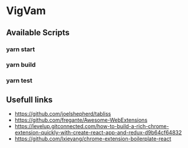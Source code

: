 # VigVam

## Available Scripts

### yarn start

### yarn build

### yarn test

## Usefull links

- https://github.com/joelshepherd/tabliss
- https://github.com/fregante/Awesome-WebExtensions
- https://levelup.gitconnected.com/how-to-build-a-rich-chrome-extension-quickly-with-create-react-app-and-redux-d9b64cf64832
- https://github.com/lxieyang/chrome-extension-boilerplate-react
